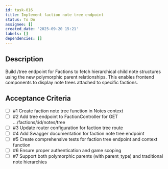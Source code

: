 ```yaml
---
id: task-016
title: Implement faction note tree endpoint
status: To Do
assignee: []
created_date: '2025-09-20 15:21'
labels: []
dependencies: []
---
```


## Description

<!-- SECTION:DESCRIPTION:BEGIN -->
Build /tree endpoint for Factions to fetch hierarchical child note structures using the new polymorphic parent relationships. This enables frontend components to display note trees attached to specific factions.
<!-- SECTION:DESCRIPTION:END -->

## Acceptance Criteria
<!-- AC:BEGIN -->
- [ ] #1 Create faction note tree function in Notes context
- [ ] #2 Add tree endpoint to FactionController for GET .../factions/:id/notes/tree
- [ ] #3 Update router configuration for faction tree route
- [ ] #4 Add Swagger documentation for faction note tree endpoint
- [ ] #5 Create comprehensive tests for faction tree endpoint and context function
- [ ] #6 Ensure proper authentication and game scoping
- [ ] #7 Support both polymorphic parents (with parent_type) and traditional note hierarchies
<!-- AC:END -->
